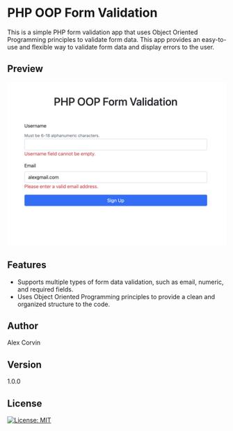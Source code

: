 # PHP OOP Form Validation

This is a simple PHP form validation app that uses Object Oriented Programming principles to validate form data. This app provides an easy-to-use and flexible way to validate form data and display errors to the user.

## Preview
![App image](images/php-oop-form-validation.png)

## Features
- Supports multiple types of form data validation, such as email, numeric, and required fields.
- Uses Object Oriented Programming principles to provide a clean and organized structure to the code.

## Author

Alex Corvin

## Version

1.0.0

## License

[![License: MIT](https://img.shields.io/badge/License-MIT-yellow.svg)](https://opensource.org/licenses/MIT)

